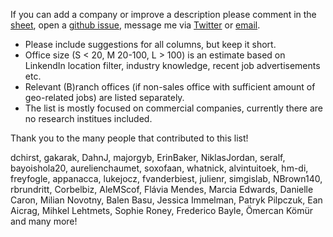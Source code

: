 If you can add a company or improve a description please comment in the [sheet](https://docs.google.com/spreadsheets/d/1oBwZ7hq68nXnRV7wuM3-Aae9uRDyjnIOIEQXgQZAoBQ/edit#gid=0), open a [github issue](https://github.com/chrieke/geospatial-companies/issues), message me via [Twitter](https://twitter.com/chrieke) or [email](https://chrieke.github.io).

- Please include suggestions for all columns, but keep it short.
- Office size (S < 20, M 20-100, L > 100) is an estimate based on LinkendIn location filter, industry knowledge, recent job advertisements etc.
- Relevant (B)ranch offices (if non-sales office with sufficient amount of geo-related jobs) are listed separately.
- The list is mostly focused on commercial companies, currently there are no research institues included.

Thank you to the many people that contributed to this list!

dchirst, gakarak, DahnJ, majorgyb, ErinBaker, NiklasJordan, seralf, bayoishola20, aurelienchaumet, soxofaan, 
whatnick, alvintuitoek, hm-di, freyfogle, appanacca, lukejocz, fvanderbiest, julienr, simgislab, NBrown140, 
rbrundritt, Corbelbiz, AleMScof, Flávia Mendes, Marcia Edwards, Danielle Caron, Milian Novotny, Balen Basu, Jessica 
Immelman, Patryk Pilpczuk, Ean Aicrag, Mihkel Lehtmets, Sophie Roney, Frederico Bayle, Ömercan Kömür and many more! 
